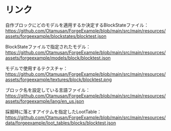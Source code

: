 # リンク

自作ブロックにどのモデルを適用するか決定するBlockStateファイル：https://github.com/Otamusan/ForgeExample/blob/main/src/main/resources/assets/forgeexample/blockstates/blocktest.json

BlockStateファイルで指定されたモデル：https://github.com/Otamusan/ForgeExample/blob/main/src/main/resources/assets/forgeexample/models/block/blocktest.json

モデルで使用するテクスチャ：https://github.com/Otamusan/ForgeExample/blob/main/src/main/resources/assets/forgeexample/textures/block/blocktest.png

ブロック名を設定している言語ファイル：https://github.com/Otamusan/ForgeExample/blob/main/src/main/resources/assets/forgeexample/lang/en_us.json

採掘時に落とすアイテムを指定したLootTable：https://github.com/Otamusan/ForgeExample/blob/main/src/main/resources/data/forgeexample/loot_tables/blocks/blocktest.json
